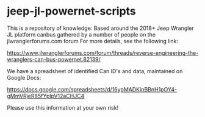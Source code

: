 # jeep-jl-powernet-scripts

This is a repository of knowledge:
Based around the 2018+ Jeep Wrangler JL platform canbus
gathered by a number of people on the jlwranglerforums.com forum
For more details, see the following link:

https://www.jlwranglerforums.com/forum/threads/reverse-engineering-the-wranglers-can-bus-powernet.82139/

We have a spreadsheet of identified Can ID's and data, maintained on Google Docs:

https://docs.google.com/spreadsheets/d/16ypMADKinBBnH1pOY4-gMmVRjeR85fYplpV12aCHJC4

Please use this information at your own risk!
